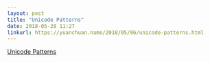 ```yaml
---
layout: post
title: "Unicode Patterns"
date: 2018-05-28 11:27
linkurl: https://yuanchuan.name/2018/05/06/unicode-patterns.html
---
```


[Unicode Patterns](https://yuanchuan.name/2018/05/06/unicode-patterns.html)

> 